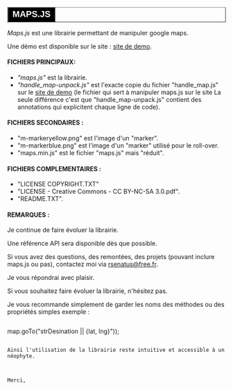 <table width="100%" border="1">
    <tr>
        <td align="center" style="background-color:#000;color:#fff;font: bolder 20px tahoma,arial">MAPS.JS</td>
    </tr>
</table>

_Maps.js_ est une librairie permettant de manipuler google maps. 

Une démo est disponible sur le site : [site de demo](http://map.getinit.fr/).



#### FICHIERS PRINCIPAUX: 



* _"maps.js"_ est la librairie. 
* _"handle\_map-unpack.js"_ est l'exacte copie du fichier "handle_map.js" sur le [site de demo](http://map.getinit.fr/) (le fichier qui sert à manipuler maps.js sur le site La seule différence c'est que  "handle\_map-unpack.js" contient des annotations qui explicitent chaque ligne de code).  


#### FICHIERS SECONDAIRES : 

* "m-markeryellow.png" est l'image d'un "marker". 
*  "m-markerblue.png" est l'image d'un "marker" utilisé pour le roll-over. 
* "maps.min.js" est le fichier "maps.js" mais "réduit". 


#### FICHIERS COMPLEMENTAIRES : 


* "LICENSE COPYRIGHT.TXT"
* "LICENSE - Creative Commons - CC BY-NC-SA 3.0.pdf". 
* "README.TXT".

 
#### REMARQUES : 


Je continue de faire évoluer la librairie.

Une référence API sera disponible dès que possible. 

Si vous  avez des questions, des remontées, des projets (pouvant inclure maps.js ou pas), contactez moi via  <rsenatus@free.fr>.

Je vous répondrai avec plaisir.

Si vous souhaitez faire évoluer la librairie, n'hésitez pas. 

Je vous recommande simplement de garder les noms des méthodes ou des propriétés simples exemple : 


>```
map.goTo("strDesination || {lat, lng}")); 
```

Ainsi l'utilisation de la librairie reste intuitive et accessible à un néophyte. 



Merci,  
